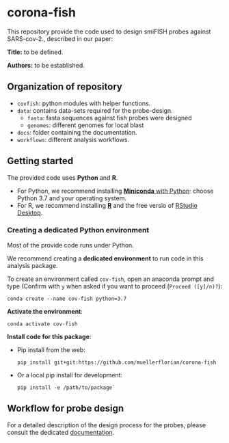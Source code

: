 # corona-fish

This repository provide the code used to design smiFISH probes against SARS-cov-2., described in our paper:

__Title:__ to be defined.

__Authors:__ to be established.

## Organization of repository

* `covfish`: python modules with helper functions.
* `data`: contains data-sets required for the probe-design.
  * `fasta`: fasta sequences against fish probes were designed
  * `genomes`: different genomes for local blast
* `docs`: folder containing the documentation.
* `workflows`: different analysis workflows.

## Getting started

The provided code uses **Python** and **R**.

* For Python, we recommend installing [**Miniconda** with Python](https://docs.conda.io/en/latest/miniconda.html):
choose Python 3.7 and your operating system.
* For R, we recommend installing [**R**](https://www.r-project.org/) and the free versio of [RStudio Desktop](https://rstudio.com/products/rstudio/download/).

### Creating a dedicated Python environment

Most of the provide code runs under Python.

We recommend creating a **dedicated environment** to run code in this analysis package.

To create an environment called `cov-fish`, open an anaconda prompt and type (Confirm with `y` when asked if you want to proceed (`Proceed ([y]/n)?`):

``` Shell
conda create --name cov-fish python=3.7
```

**Activate the environment**:

``` Shell
conda activate cov-fish
```

**Install code for this package**:

* Pip install from the web:
  
  ``` Shell
  pip install git+git:https://github.com/muellerflorian/corona-fish
  ```

* Or a local pip install for development:
  
  ``` Shell
  pip install -e /path/to/package`
  ```

## Workflow for probe design

For a detailed description of the design process for the probes, please consult the dedicated 
[documentation](docs/probe-design-overview.md).

